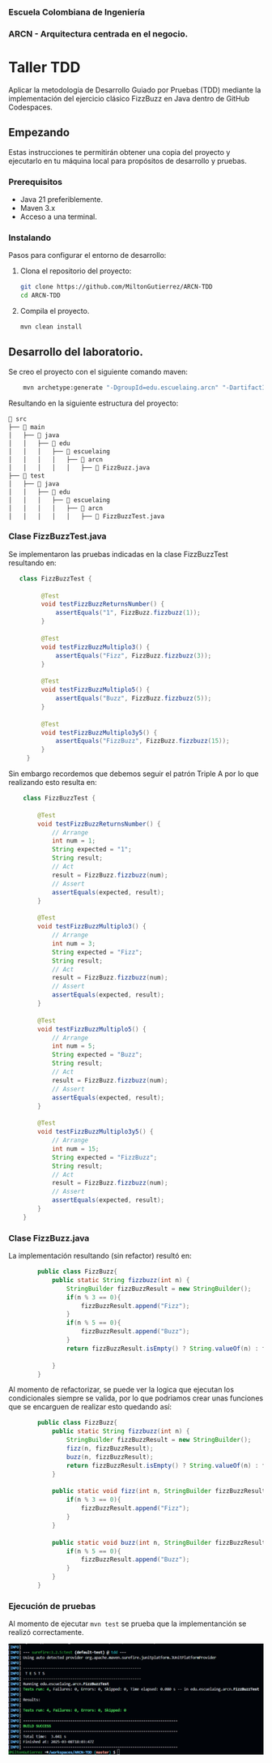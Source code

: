 ### Escuela Colombiana de Ingeniería

### ARCN - Arquitectura centrada en el negocio.

#  Taller TDD

Aplicar la metodología de Desarrollo Guiado por Pruebas (TDD) mediante la implementación del ejercicio clásico FizzBuzz en Java dentro de GitHub Codespaces.

## Empezando

Estas instrucciones te permitirán obtener una copia del proyecto y ejecutarlo en tu máquina local para propósitos de desarrollo y pruebas.

### Prerequisitos

- Java 21 preferiblemente.
- Maven 3.x
- Acceso a una terminal.

### Instalando

Pasos para configurar el entorno de desarrollo:

1. Clona el repositorio del proyecto:

   ```bash
   git clone https://github.com/MiltonGutierrez/ARCN-TDD
   cd ARCN-TDD
   ```
2. Compila el proyecto.

    ```bash
    mvn clean install
    ```

## Desarrollo del laboratorio.

Se creo el proyecto con el siguiente comando maven:
   ```bash
       mvn archetype:generate "-DgroupId=edu.escuelaing.arcn" "-DartifactId=tdd" "-DarchetypeArtifactId=maven-archetype-quickstart" "-DinteractiveMode=false"
   ```

Resultando en la siguiente estructura del proyecto:

    📂 src
    ├── 📂 main
    │   ├── 📂 java
    │   │   ├── 📂 edu
    │   │   │   ├── 📂 escuelaing
    │   │   │   │   ├── 📂 arcn
    │   │   │   │   │   ├── 📄 FizzBuzz.java
    ├── 📂 test
    │   ├── 📂 java
    │   │   ├── 📂 edu
    │   │   │   ├── 📂 escuelaing
    │   │   │   │   ├── 📂 arcn
    │   │   │   │   │   ├── 📄 FizzBuzzTest.java


### Clase FizzBuzzTest.java

Se implementaron las pruebas indicadas en la clase FizzBuzzTest resultando en:

   ```java
      class FizzBuzzTest {

            @Test
            void testFizzBuzzReturnsNumber() {
                assertEquals("1", FizzBuzz.fizzbuzz(1));
            }

            @Test
            void testFizzBuzzMultiplo3() {
                assertEquals("Fizz", FizzBuzz.fizzbuzz(3));
            }

            @Test
            void testFizzBuzzMultiplo5() {
                assertEquals("Buzz", FizzBuzz.fizzbuzz(5));
            }

            @Test
            void testFizzBuzzMultiplo3y5() {
                assertEquals("FizzBuzz", FizzBuzz.fizzbuzz(15));
            }
        }
   ```

Sin embargo recordemos que debemos seguir el patrón Triple A por lo que realizando esto resulta en: 

```java
    class FizzBuzzTest {

        @Test
        void testFizzBuzzReturnsNumber() {
            // Arrange
            int num = 1;
            String expected = "1";
            String result;
            // Act
            result = FizzBuzz.fizzbuzz(num);
            // Assert
            assertEquals(expected, result);
        }

        @Test
        void testFizzBuzzMultiplo3() {
            // Arrange
            int num = 3;
            String expected = "Fizz";
            String result;
            // Act
            result = FizzBuzz.fizzbuzz(num);
            // Assert
            assertEquals(expected, result);
        }

        @Test
        void testFizzBuzzMultiplo5() {
            // Arrange
            int num = 5;
            String expected = "Buzz";
            String result;
            // Act
            result = FizzBuzz.fizzbuzz(num);
            // Assert
            assertEquals(expected, result);
        }

        @Test
        void testFizzBuzzMultiplo3y5() {
            // Arrange
            int num = 15;
            String expected = "FizzBuzz";
            String result;
            // Act
            result = FizzBuzz.fizzbuzz(num);
            // Assert
            assertEquals(expected, result);
        }
    }
 ```

### Clase FizzBuzz.java

La implementación resultando (sin refactor) resultó en:

```java
        public class FizzBuzz{
            public static String fizzbuzz(int n) {
                StringBuilder fizzBuzzResult = new StringBuilder();
                if(n % 3 == 0){
                    fizzBuzzResult.append("Fizz");
                }
                if(n % 5 == 0){
                    fizzBuzzResult.append("Buzz");
                }
                return fizzBuzzResult.isEmpty() ? String.valueOf(n) : fizzBuzzResult.toString();
                
            }
        }
```

Al momento de refactorizar, se puede ver la logica que ejecutan los condicionales siempre se valida, por lo que podriamos crear unas funciones que se encarguen de realizar esto quedando así:

```java
        public class FizzBuzz{
            public static String fizzbuzz(int n) {
                StringBuilder fizzBuzzResult = new StringBuilder();
                fizz(n, fizzBuzzResult);
                buzz(n, fizzBuzzResult);
                return fizzBuzzResult.isEmpty() ? String.valueOf(n) : fizzBuzzResult.toString();
            }

            public static void fizz(int n, StringBuilder fizzBuzzResult){
                if(n % 3 == 0){
                    fizzBuzzResult.append("Fizz");
                }
            }

            public static void buzz(int n, StringBuilder fizzBuzzResult){
                if(n % 5 == 0){
                    fizzBuzzResult.append("Buzz");
                }
            }
        }
```
### Ejecución de pruebas

Al momento de ejecutar `mvn test` se prueba que la implementanción se realizó correctamente.

![alt text](image.png)

